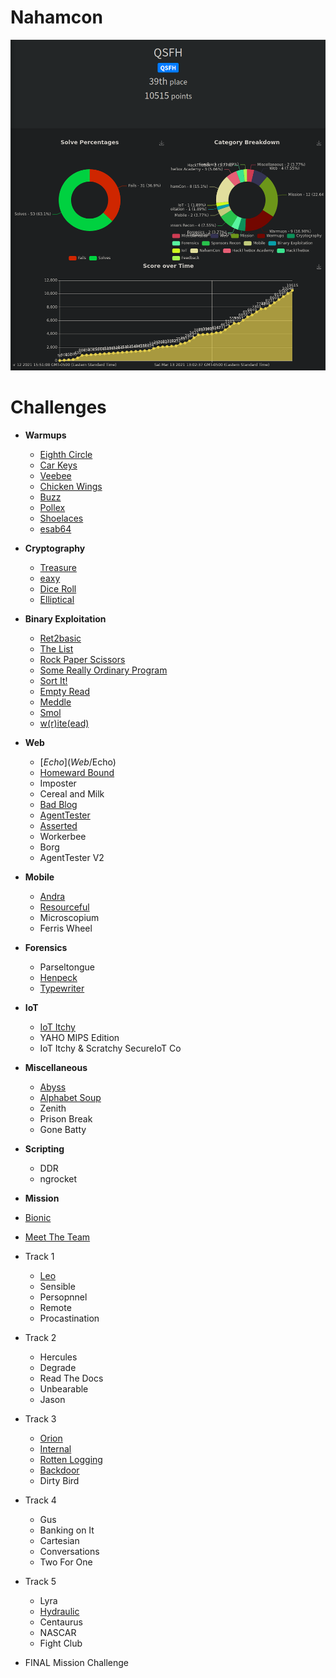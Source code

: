 # Nahamcon 
![ranking](ranking.png)

# Challenges
- <b>Warmups</b>
  - [Eighth Circle](warmups/EighthCircle)
  - [Car Keys](warmups/CarKeys)
  - [Veebee](warmups/Veebee)
  - [Chicken Wings](warmups/ChickenWings)
  - [Buzz](warmups/Buzz)
  - [Pollex](warmups/Pollex)
  - [Shoelaces](warmups/Shoelaces)
  - [esab64](warmups/esab64)

- <b>Cryptography</b>
  - [Treasure](Crypto/Treasure)
  - [eaxy](Crypto/eaxy)
  - [Dice Roll](Crypto/DiceRoll)
  - [Elliptical](Crypto/Elliptical)

- <b>Binary Exploitation</b>
  - [Ret2basic](BinaryExploitation/Ret2basic)
  - [The List](BinaryExploitation/TheList)
  - [Rock Paper Scissors](BinaryExploitation/RockPaperScissors)
  - [Some Really Ordinary Program](BinaryExploitation/SomeReallyOrdinaryProgram)
  - [Sort It!](BinaryExploitation/SortIt)
  - [Empty Read](BinaryExploitation/EmptyRead)
  - [Meddle](BinaryExploitation/Meddle)
  - [Smol](BinaryExploitation/Smol)
  - [w(r)ite(ead)](BinaryExploitation/writeead)

- <b>Web</b>
  - [$Echo](Web/$Echo)
  - [Homeward Bound](Web/HomewardBound)
  - Imposter
  - Cereal and Milk
  - [Bad Blog](Web/BadBlog)
  - [AgentTester](Web/AgentTester)
  - [Asserted](Web/Asserted)
  - Workerbee
  - Borg
  - AgentTester V2
 
- <b>Mobile</b>
  - [Andra](Mobile/Andra)
  - [Resourceful](Mobile/Resourceful)
  - Microscopium
  - Ferris Wheel

- <b>Forensics</b>
  - Parseltongue
  - [Henpeck](Forensics/Henpeck)
  - [Typewriter](Forensics/Typewriter)

- <b>IoT</b>
  - [IoT Itchy](IoT/IoTItchy)
  - YAHO MIPS Edition
  - IoT Itchy & Scratchy SecureIoT Co

- <b>Miscellaneous</b>
  - [Abyss](Misc/Abyss)
  - [Alphabet Soup](Misc/AlphabetSoup)
  - Zenith
  - Prison Break
  - Gone Batty

- <b>Scripting</b>
  - DDR
  - ngrocket

- <b>Mission</b>

- [Bionic](Mission/Bionic)
- [Meet The Team](Mission/MeetTheTeam)
 - Track 1
    - [Leo](Mission/Leo)
    - Sensible
    - Persopnnel
    - Remote
    - Procastination
 
 - Track 2
    - Hercules
    - Degrade
    - Read The Docs
    - Unbearable
    - Jason
 
  - Track 3
    - [Orion](Mission/Orion)
    - [Internal](Mission/Internal)
    - [Rotten Logging](Mission/RottenLogging)
    - [Backdoor](Mission/Backdoor)
    - Dirty Bird

  - Track 4
    - Gus
    - Banking on It
    - Cartesian
    - Conversations
    - Two For One

  - Track 5
    - Lyra
    - [Hydraulic](Mission/Hydraulic)
    - Centaurus
    - NASCAR
    - Fight Club

- FINAL Mission Challenge
